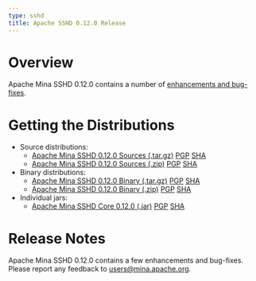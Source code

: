 ```yaml
---
type: sshd
title: Apache SSHD 0.12.0 Release
---
```


# Overview

Apache Mina SSHD 0.12.0 contains a number of [enhancements and bug-fixes](https://issues.apache.org/jira/secure/ReleaseNote.jspa?projectId=12310849&version=12326775).

# Getting the Distributions

* Source distributions:
    * [Apache Mina SSHD 0.12.0 Sources (.tar.gz)](https://archive.apache.org/dist/mina/sshd/0.12.0/apache-sshd-0.12.0-src.tar.gz) [PGP](https://archive.apache.org/dist/mina/sshd/0.12.0/apache-sshd-0.12.0-src.tar.gz.asc) [SHA](https://archive.apache.org/dist/mina/sshd/0.12.0/apache-sshd-0.12.0-src.tar.gz.sha1) 
    * [Apache Mina SSHD 0.12.0 Sources (.zip)](https://archive.apache.org/dist/mina/sshd/0.12.0/apache-sshd-0.12.0-src.zip) [PGP](https://archive.apache.org/dist/mina/sshd/0.12.0/apache-sshd-0.12.0-src.zip.asc) [SHA](https://archive.apache.org/dist/mina/sshd/0.12.0/apache-sshd-0.12.0-src.zip.sha1)
* Binary distributions:
    * [Apache Mina SSHD 0.12.0 Binary (.tar.gz)](https://archive.apache.org/dist/mina/sshd/0.12.0/dist/apache-sshd-0.12.0.tar.gz) [PGP](https://archive.apache.org/dist/mina/sshd/0.12.0/dist/apache-sshd-0.12.0.tar.gz.asc) [SHA](https://archive.apache.org/dist/mina/sshd/0.12.0/dist/apache-sshd-0.12.0.tar.gz.sha1)
    * [Apache Mina SSHD 0.12.0 Binary (.zip)](https://archive.apache.org/dist/mina/sshd/0.12.0/dist/apache-sshd-0.12.0.zip) [PGP](https://archive.apache.org/dist/mina/sshd/0.12.0/dist/apache-sshd-0.12.0.zip.asc) [SHA](https://archive.apache.org/dist/mina/sshd/0.12.0/dist/apache-sshd-0.12.0.zip.sha1)
* Individual jars:
    * [Apache Mina SSHD Core 0.12.0 (.jar)](https://archive.apache.org/dist/mina/sshd/0.12.0/dist/sshd-core-0.12.0.jar) [PGP](https://archive.apache.org/dist/mina/sshd/0.12.0/dist/sshd-core-0.12.0.jar.asc) [SHA](https://archive.apache.org/dist/mina/sshd/0.12.0/dist/sshd-core-0.12.0.jar.sha1)

# Release Notes

Apache Mina SSHD 0.12.0 contains a few enhancements and bug-fixes.
Please report any feedback to [users@mina.apache.org](mailto:users@mina.apache.org).